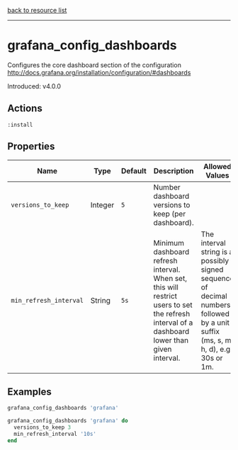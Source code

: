 [back to resource list](https://github.com/sous-chefs/grafana#resources)

---

# grafana_config_dashboards

Configures the core dashboard section of the configuration <http://docs.grafana.org/installation/configuration/#dashboards>

Introduced: v4.0.0

## Actions

`:install`

## Properties

| Name                      | Type          |  Default                    | Description                                        | Allowed Values  |
| ------------------------- | ------------- | --------------------------- | -------------------------------------------------- | --------------- |
| `versions_to_keep`        |  Integer      | `5`                         | Number dashboard versions to keep (per dashboard). | |
| `min_refresh_interval`    |  String       | `5s`                        | Minimum dashboard refresh interval. When set, this will restrict users to set the refresh interval of a dashboard lower than given interval. | The interval string is a possibly signed sequence of decimal numbers, followed by a unit suffix (ms, s, m, h, d), e.g. 30s or 1m. |

## Examples

```ruby
grafana_config_dashboards 'grafana'
```

```ruby
grafana_config_dashboards 'grafana' do
  versions_to_keep 3
  min_refresh_interval '10s'
end
```
